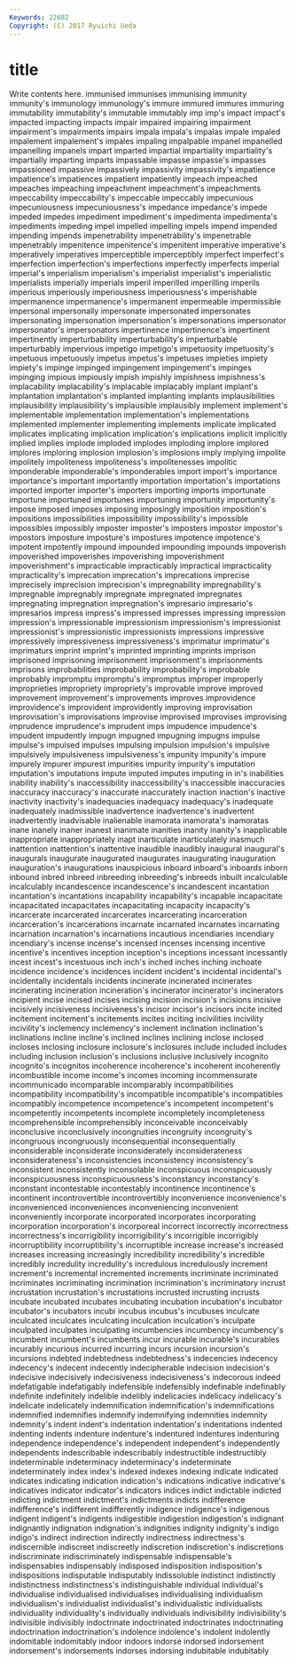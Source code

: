 ```yaml
---
Keywords: 22682 
Copyright: (C) 2017 Ryuichi Ueda
---
```


# title

Write contents here.
immunised immunises immunising immunity immunity's immunology immunology's immure
immured immures immuring immutability immutability's immutable immutably imp imp's impact
impact's impacted impacting impacts impair impaired impairing impairment impairment's impairments
impairs impala impala's impalas impale impaled impalement impalement's impales impaling
impalpable impanel impanelled impanelling impanels impart imparted impartial impartiality impartiality's
impartially imparting imparts impassable impasse impasse's impasses impassioned impassive impassively
impassivity impassivity's impatience impatience's impatiences impatient impatiently impeach impeached impeaches
impeaching impeachment impeachment's impeachments impeccability impeccability's impeccable impeccably impecunious impecuniousness
impecuniousness's impedance impedance's impede impeded impedes impediment impediment's impedimenta impedimenta's
impediments impeding impel impelled impelling impels impend impended impending impends
impenetrability impenetrability's impenetrable impenetrably impenitence impenitence's impenitent imperative imperative's imperatively
imperatives imperceptible imperceptibly imperfect imperfect's imperfection imperfection's imperfections imperfectly imperfects
imperial imperial's imperialism imperialism's imperialist imperialist's imperialistic imperialists imperially imperials
imperil imperilled imperilling imperils imperious imperiously imperiousness imperiousness's imperishable impermanence
impermanence's impermanent impermeable impermissible impersonal impersonally impersonate impersonated impersonates impersonating
impersonation impersonation's impersonations impersonator impersonator's impersonators impertinence impertinence's impertinent impertinently
imperturbability imperturbability's imperturbable imperturbably impervious impetigo impetigo's impetuosity impetuosity's impetuous
impetuously impetus impetus's impetuses impieties impiety impiety's impinge impinged impingement
impingement's impinges impinging impious impiously impish impishly impishness impishness's implacability
implacability's implacable implacably implant implant's implantation implantation's implanted implanting implants
implausibilities implausibility implausibility's implausible implausibly implement implement's implementable implementation implementation's
implementations implemented implementer implementing implements implicate implicated implicates implicating implication
implication's implications implicit implicitly implied implies implode imploded implodes imploding
implore implored implores imploring implosion implosion's implosions imply implying impolite
impolitely impoliteness impoliteness's impolitenesses impolitic imponderable imponderable's imponderables import import's
importance importance's important importantly importation importation's importations imported importer importer's
importers importing imports importunate importune importuned importunes importuning importunity importunity's
impose imposed imposes imposing imposingly imposition imposition's impositions impossibilities impossibility
impossibility's impossible impossibles impossibly imposter imposter's imposters impostor impostor's impostors
imposture imposture's impostures impotence impotence's impotent impotently impound impounded impounding
impounds impoverish impoverished impoverishes impoverishing impoverishment impoverishment's impracticable impracticably impractical
impracticality impracticality's imprecation imprecation's imprecations imprecise imprecisely imprecision imprecision's impregnability
impregnability's impregnable impregnably impregnate impregnated impregnates impregnating impregnation impregnation's impresario
impresario's impresarios impress impress's impressed impresses impressing impression impression's impressionable
impressionism impressionism's impressionist impressionist's impressionistic impressionists impressions impressive impressively impressiveness
impressiveness's imprimatur imprimatur's imprimaturs imprint imprint's imprinted imprinting imprints imprison
imprisoned imprisoning imprisonment imprisonment's imprisonments imprisons improbabilities improbability improbability's improbable
improbably impromptu impromptu's impromptus improper improperly improprieties impropriety impropriety's improvable
improve improved improvement improvement's improvements improves improvidence improvidence's improvident improvidently
improving improvisation improvisation's improvisations improvise improvised improvises improvising imprudence imprudence's
imprudent imps impudence impudence's impudent impudently impugn impugned impugning impugns
impulse impulse's impulsed impulses impulsing impulsion impulsion's impulsive impulsively impulsiveness
impulsiveness's impunity impunity's impure impurely impurer impurest impurities impurity impurity's
imputation imputation's imputations impute imputed imputes imputing in in's inabilities
inability inability's inaccessibility inaccessibility's inaccessible inaccuracies inaccuracy inaccuracy's inaccurate inaccurately
inaction inaction's inactive inactivity inactivity's inadequacies inadequacy inadequacy's inadequate inadequately
inadmissible inadvertence inadvertence's inadvertent inadvertently inadvisable inalienable inamorata inamorata's inamoratas
inane inanely inaner inanest inanimate inanities inanity inanity's inapplicable inappropriate
inappropriately inapt inarticulate inarticulately inasmuch inattention inattention's inattentive inaudible inaudibly
inaugural inaugural's inaugurals inaugurate inaugurated inaugurates inaugurating inauguration inauguration's inaugurations
inauspicious inboard inboard's inboards inborn inbound inbred inbreed inbreeding inbreeding's
inbreeds inbuilt incalculable incalculably incandescence incandescence's incandescent incantation incantation's incantations
incapability incapability's incapable incapacitate incapacitated incapacitates incapacitating incapacity incapacity's incarcerate
incarcerated incarcerates incarcerating incarceration incarceration's incarcerations incarnate incarnated incarnates incarnating
incarnation incarnation's incarnations incautious incendiaries incendiary incendiary's incense incense's incensed
incenses incensing incentive incentive's incentives inception inception's inceptions incessant incessantly
incest incest's incestuous inch inch's inched inches inching inchoate incidence
incidence's incidences incident incident's incidental incidental's incidentally incidentals incidents incinerate
incinerated incinerates incinerating incineration incineration's incinerator incinerator's incinerators incipient incise
incised incises incising incision incision's incisions incisive incisively incisiveness incisiveness's
incisor incisor's incisors incite incited incitement incitement's incitements incites inciting
incivilities incivility incivility's inclemency inclemency's inclement inclination inclination's inclinations incline
incline's inclined inclines inclining inclose inclosed incloses inclosing inclosure inclosure's
inclosures include included includes including inclusion inclusion's inclusions inclusive inclusively
incognito incognito's incognitos incoherence incoherence's incoherent incoherently incombustible income income's
incomes incoming incommensurate incommunicado incomparable incomparably incompatibilities incompatibility incompatibility's incompatible
incompatible's incompatibles incompatibly incompetence incompetence's incompetent incompetent's incompetently incompetents incomplete
incompletely incompleteness incomprehensible incomprehensibly inconceivable inconceivably inconclusive inconclusively incongruities incongruity
incongruity's incongruous incongruously inconsequential inconsequentially inconsiderable inconsiderate inconsiderately inconsiderateness inconsiderateness's
inconsistencies inconsistency inconsistency's inconsistent inconsistently inconsolable inconspicuous inconspicuously inconspicuousness inconspicuousness's
inconstancy inconstancy's inconstant incontestable incontestably incontinence incontinence's incontinent incontrovertible incontrovertibly
inconvenience inconvenience's inconvenienced inconveniences inconveniencing inconvenient inconveniently incorporate incorporated incorporates
incorporating incorporation incorporation's incorporeal incorrect incorrectly incorrectness incorrectness's incorrigibility incorrigibility's
incorrigible incorrigibly incorruptibility incorruptibility's incorruptible increase increase's increased increases increasing
increasingly incredibility incredibility's incredible incredibly incredulity incredulity's incredulous incredulously increment
increment's incremental incremented increments incriminate incriminated incriminates incriminating incrimination incrimination's
incriminatory incrust incrustation incrustation's incrustations incrusted incrusting incrusts incubate incubated
incubates incubating incubation incubation's incubator incubator's incubators incubi incubus incubus's
incubuses inculcate inculcated inculcates inculcating inculcation inculcation's inculpate inculpated inculpates
inculpating incumbencies incumbency incumbency's incumbent incumbent's incumbents incur incurable incurable's
incurables incurably incurious incurred incurring incurs incursion incursion's incursions indebted
indebtedness indebtedness's indecencies indecency indecency's indecent indecently indecipherable indecision indecision's
indecisive indecisively indecisiveness indecisiveness's indecorous indeed indefatigable indefatigably indefensible indefensibly
indefinable indefinably indefinite indefinitely indelible indelibly indelicacies indelicacy indelicacy's indelicate
indelicately indemnification indemnification's indemnifications indemnified indemnifies indemnify indemnifying indemnities indemnity
indemnity's indent indent's indentation indentation's indentations indented indenting indents indenture
indenture's indentured indentures indenturing independence independence's independent independent's independently independents
indescribable indescribably indestructible indestructibly indeterminable indeterminacy indeterminacy's indeterminate indeterminately index
index's indexed indexes indexing indicate indicated indicates indicating indication indication's
indications indicative indicative's indicatives indicator indicator's indicators indices indict indictable
indicted indicting indictment indictment's indictments indicts indifference indifference's indifferent indifferently
indigence indigence's indigenous indigent indigent's indigents indigestible indigestion indigestion's indignant
indignantly indignation indignation's indignities indignity indignity's indigo indigo's indirect indirection
indirectly indirectness indirectness's indiscernible indiscreet indiscreetly indiscretion indiscretion's indiscretions indiscriminate
indiscriminately indispensable indispensable's indispensables indispensably indisposed indisposition indisposition's indispositions indisputable
indisputably indissoluble indistinct indistinctly indistinctness indistinctness's indistinguishable individual individual's individualise
individualised individualises individualising individualism individualism's individualist individualist's individualistic individualists individuality
individuality's individually individuals indivisibility indivisibility's indivisible indivisibly indoctrinate indoctrinated indoctrinates
indoctrinating indoctrination indoctrination's indolence indolence's indolent indolently indomitable indomitably indoor
indoors indorse indorsed indorsement indorsement's indorsements indorses indorsing indubitable indubitably
